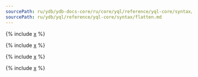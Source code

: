 ```yaml
---
sourcePath: ru/ydb/ydb-docs-core/ru/core/yql/reference/yql-core/syntax/flatten.md
sourcePath: ru/ydb/yql/reference/yql-core/syntax/flatten.md
---
```

{% include [x](_includes/flatten/flatten_by.md) %}

{% include [x](_includes/flatten/flatten_type_by.md) %}

{% include [x](_includes/flatten/flatten_other_db.md) %}

{% include [x](_includes/flatten/flatten_columns.md) %}
